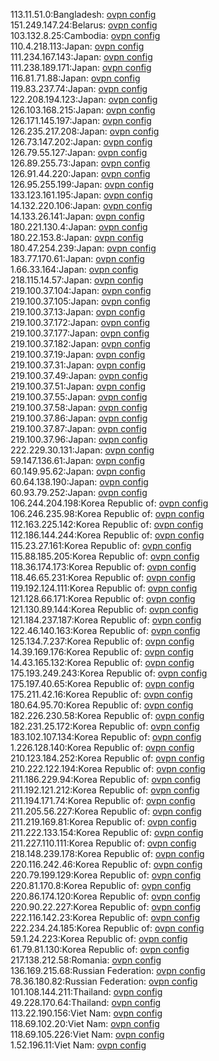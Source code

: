 113.11.51.0:Bangladesh: [ovpn config](vpn/113_11_51_0.ovpn)  
151.249.147.24:Belarus: [ovpn config](vpn/151_249_147_24.ovpn)  
103.132.8.25:Cambodia: [ovpn config](vpn/103_132_8_25.ovpn)  
110.4.218.113:Japan: [ovpn config](vpn/110_4_218_113.ovpn)  
111.234.167.143:Japan: [ovpn config](vpn/111_234_167_143.ovpn)  
111.238.189.171:Japan: [ovpn config](vpn/111_238_189_171.ovpn)  
116.81.71.88:Japan: [ovpn config](vpn/116_81_71_88.ovpn)  
119.83.237.74:Japan: [ovpn config](vpn/119_83_237_74.ovpn)  
122.208.194.123:Japan: [ovpn config](vpn/122_208_194_123.ovpn)  
126.103.168.215:Japan: [ovpn config](vpn/126_103_168_215.ovpn)  
126.171.145.197:Japan: [ovpn config](vpn/126_171_145_197.ovpn)  
126.235.217.208:Japan: [ovpn config](vpn/126_235_217_208.ovpn)  
126.73.147.202:Japan: [ovpn config](vpn/126_73_147_202.ovpn)  
126.79.55.127:Japan: [ovpn config](vpn/126_79_55_127.ovpn)  
126.89.255.73:Japan: [ovpn config](vpn/126_89_255_73.ovpn)  
126.91.44.220:Japan: [ovpn config](vpn/126_91_44_220.ovpn)  
126.95.255.199:Japan: [ovpn config](vpn/126_95_255_199.ovpn)  
133.123.161.195:Japan: [ovpn config](vpn/133_123_161_195.ovpn)  
14.132.220.106:Japan: [ovpn config](vpn/14_132_220_106.ovpn)  
14.133.26.141:Japan: [ovpn config](vpn/14_133_26_141.ovpn)  
180.221.130.4:Japan: [ovpn config](vpn/180_221_130_4.ovpn)  
180.22.153.8:Japan: [ovpn config](vpn/180_22_153_8.ovpn)  
180.47.254.239:Japan: [ovpn config](vpn/180_47_254_239.ovpn)  
183.77.170.61:Japan: [ovpn config](vpn/183_77_170_61.ovpn)  
1.66.33.164:Japan: [ovpn config](vpn/1_66_33_164.ovpn)  
218.115.14.57:Japan: [ovpn config](vpn/218_115_14_57.ovpn)  
219.100.37.104:Japan: [ovpn config](vpn/219_100_37_104.ovpn)  
219.100.37.105:Japan: [ovpn config](vpn/219_100_37_105.ovpn)  
219.100.37.13:Japan: [ovpn config](vpn/219_100_37_13.ovpn)  
219.100.37.172:Japan: [ovpn config](vpn/219_100_37_172.ovpn)  
219.100.37.177:Japan: [ovpn config](vpn/219_100_37_177.ovpn)  
219.100.37.182:Japan: [ovpn config](vpn/219_100_37_182.ovpn)  
219.100.37.19:Japan: [ovpn config](vpn/219_100_37_19.ovpn)  
219.100.37.31:Japan: [ovpn config](vpn/219_100_37_31.ovpn)  
219.100.37.49:Japan: [ovpn config](vpn/219_100_37_49.ovpn)  
219.100.37.51:Japan: [ovpn config](vpn/219_100_37_51.ovpn)  
219.100.37.55:Japan: [ovpn config](vpn/219_100_37_55.ovpn)  
219.100.37.58:Japan: [ovpn config](vpn/219_100_37_58.ovpn)  
219.100.37.86:Japan: [ovpn config](vpn/219_100_37_86.ovpn)  
219.100.37.87:Japan: [ovpn config](vpn/219_100_37_87.ovpn)  
219.100.37.96:Japan: [ovpn config](vpn/219_100_37_96.ovpn)  
222.229.30.131:Japan: [ovpn config](vpn/222_229_30_131.ovpn)  
59.147.136.61:Japan: [ovpn config](vpn/59_147_136_61.ovpn)  
60.149.95.62:Japan: [ovpn config](vpn/60_149_95_62.ovpn)  
60.64.138.190:Japan: [ovpn config](vpn/60_64_138_190.ovpn)  
60.93.79.252:Japan: [ovpn config](vpn/60_93_79_252.ovpn)  
106.244.204.198:Korea Republic of: [ovpn config](vpn/106_244_204_198.ovpn)  
106.246.235.98:Korea Republic of: [ovpn config](vpn/106_246_235_98.ovpn)  
112.163.225.142:Korea Republic of: [ovpn config](vpn/112_163_225_142.ovpn)  
112.186.144.244:Korea Republic of: [ovpn config](vpn/112_186_144_244.ovpn)  
115.23.27.161:Korea Republic of: [ovpn config](vpn/115_23_27_161.ovpn)  
115.88.185.205:Korea Republic of: [ovpn config](vpn/115_88_185_205.ovpn)  
118.36.174.173:Korea Republic of: [ovpn config](vpn/118_36_174_173.ovpn)  
118.46.65.231:Korea Republic of: [ovpn config](vpn/118_46_65_231.ovpn)  
119.192.124.111:Korea Republic of: [ovpn config](vpn/119_192_124_111.ovpn)  
121.128.66.171:Korea Republic of: [ovpn config](vpn/121_128_66_171.ovpn)  
121.130.89.144:Korea Republic of: [ovpn config](vpn/121_130_89_144.ovpn)  
121.184.237.187:Korea Republic of: [ovpn config](vpn/121_184_237_187.ovpn)  
122.46.140.163:Korea Republic of: [ovpn config](vpn/122_46_140_163.ovpn)  
125.134.7.237:Korea Republic of: [ovpn config](vpn/125_134_7_237.ovpn)  
14.39.169.176:Korea Republic of: [ovpn config](vpn/14_39_169_176.ovpn)  
14.43.165.132:Korea Republic of: [ovpn config](vpn/14_43_165_132.ovpn)  
175.193.249.243:Korea Republic of: [ovpn config](vpn/175_193_249_243.ovpn)  
175.197.40.65:Korea Republic of: [ovpn config](vpn/175_197_40_65.ovpn)  
175.211.42.16:Korea Republic of: [ovpn config](vpn/175_211_42_16.ovpn)  
180.64.95.70:Korea Republic of: [ovpn config](vpn/180_64_95_70.ovpn)  
182.226.230.58:Korea Republic of: [ovpn config](vpn/182_226_230_58.ovpn)  
182.231.25.172:Korea Republic of: [ovpn config](vpn/182_231_25_172.ovpn)  
183.102.107.134:Korea Republic of: [ovpn config](vpn/183_102_107_134.ovpn)  
1.226.128.140:Korea Republic of: [ovpn config](vpn/1_226_128_140.ovpn)  
210.123.184.252:Korea Republic of: [ovpn config](vpn/210_123_184_252.ovpn)  
210.222.122.194:Korea Republic of: [ovpn config](vpn/210_222_122_194.ovpn)  
211.186.229.94:Korea Republic of: [ovpn config](vpn/211_186_229_94.ovpn)  
211.192.121.212:Korea Republic of: [ovpn config](vpn/211_192_121_212.ovpn)  
211.194.171.74:Korea Republic of: [ovpn config](vpn/211_194_171_74.ovpn)  
211.205.56.227:Korea Republic of: [ovpn config](vpn/211_205_56_227.ovpn)  
211.219.169.81:Korea Republic of: [ovpn config](vpn/211_219_169_81.ovpn)  
211.222.133.154:Korea Republic of: [ovpn config](vpn/211_222_133_154.ovpn)  
211.227.110.111:Korea Republic of: [ovpn config](vpn/211_227_110_111.ovpn)  
218.148.239.178:Korea Republic of: [ovpn config](vpn/218_148_239_178.ovpn)  
220.116.242.46:Korea Republic of: [ovpn config](vpn/220_116_242_46.ovpn)  
220.79.199.129:Korea Republic of: [ovpn config](vpn/220_79_199_129.ovpn)  
220.81.170.8:Korea Republic of: [ovpn config](vpn/220_81_170_8.ovpn)  
220.86.174.120:Korea Republic of: [ovpn config](vpn/220_86_174_120.ovpn)  
220.90.22.227:Korea Republic of: [ovpn config](vpn/220_90_22_227.ovpn)  
222.116.142.23:Korea Republic of: [ovpn config](vpn/222_116_142_23.ovpn)  
222.234.24.185:Korea Republic of: [ovpn config](vpn/222_234_24_185.ovpn)  
59.1.24.223:Korea Republic of: [ovpn config](vpn/59_1_24_223.ovpn)  
61.79.81.130:Korea Republic of: [ovpn config](vpn/61_79_81_130.ovpn)  
217.138.212.58:Romania: [ovpn config](vpn/217_138_212_58.ovpn)  
136.169.215.68:Russian Federation: [ovpn config](vpn/136_169_215_68.ovpn)  
78.36.180.82:Russian Federation: [ovpn config](vpn/78_36_180_82.ovpn)  
101.108.144.211:Thailand: [ovpn config](vpn/101_108_144_211.ovpn)  
49.228.170.64:Thailand: [ovpn config](vpn/49_228_170_64.ovpn)  
113.22.190.156:Viet Nam: [ovpn config](vpn/113_22_190_156.ovpn)  
118.69.102.20:Viet Nam: [ovpn config](vpn/118_69_102_20.ovpn)  
118.69.105.226:Viet Nam: [ovpn config](vpn/118_69_105_226.ovpn)  
1.52.196.11:Viet Nam: [ovpn config](vpn/1_52_196_11.ovpn)  
